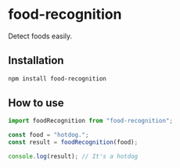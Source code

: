 # food-recognition

Detect foods easily.

## Installation

```bash
npm install food-recognition
```

## How to use

```ts
import foodRecognition from "food-recognition";

const food = "hotdog.";
const result = foodRecognition(food);

console.log(result); // It's a hotdog
```
